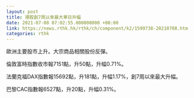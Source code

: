 ```yaml
---
layout: post
title: 德股創7周以來最大單日升幅
date: 2021-07-08 07:02:55.000000000 +08:00
link: https://news.rthk.hk/rthk/ch/component/k2/1599738-20210708.htm
categories: rthk
---
```


歐洲主要股市上升。大宗商品相關股份反彈。

倫敦富時指數收市報7151點，升50點，升幅0.71%。

法蘭克福DAX指數報15692點，升181點，升幅1.17%，創7周以來最大升幅。

巴黎CAC指數報6527點，升20點，升幅0.31%。
